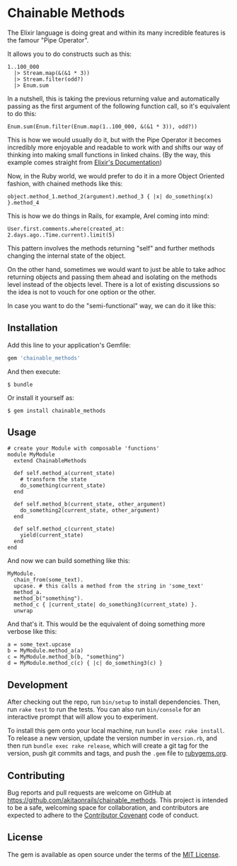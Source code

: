 # Chainable Methods

The Elixir language is doing great and within its many incredible features is the famour "Pipe Operator".

It allows you to do constructs such as this:

```
1..100_000
  |> Stream.map(&(&1 * 3))
  |> Stream.filter(odd?)
  |> Enum.sum
```

In a nutshell, this is taking the previous returning value and automatically passing as the first argument of the following function call, so it's equivalent to do this:

```
Enum.sum(Enum.filter(Enum.map(1..100_000, &(&1 * 3)), odd?))
```

This is how we would usually do it, but with the Pipe Operator it becomes incredibly more enjoyable and readable to work with and shifts our way of thinking into making small functions in linked chains. (By the way, this example comes straight from [Elixir's Documentation](http://elixir-lang.org/getting-started/enumerables-and-streams.html))

Now, in the Ruby world, we would prefer to do it in a more Object Oriented fashion, with chained methods like this:

```
object.method_1.method_2(argument).method_3 { |x| do_something(x) }.method_4
```

This is how we do things in Rails, for example, Arel coming into mind:

```
User.first.comments.where(created_at: 2.days.ago..Time.current).limit(5)
```

This pattern involves the methods returning "self" and further methods changing the internal state of the object.

On the other hand, sometimes we would want to just be able to take adhoc returning objects and passing them ahead and isolating on the methods level instead of the objects level. There is a lot of existing discussions so the idea is not to vouch for one option or the other.

In case you want to do the "semi-functional" way, we can do it like this:

## Installation

Add this line to your application's Gemfile:

```ruby
gem 'chainable_methods'
```

And then execute:

    $ bundle

Or install it yourself as:

    $ gem install chainable_methods

## Usage

```
# create your Module with composable 'functions'
module MyModule
  extend ChainableMethods

  def self.method_a(current_state)
    # transform the state
    do_something(current_state)
  end

  def self.method_b(current_state, other_argument)
    do_something2(current_state, other_argument)
  end

  def self.method_c(current_state)
    yield(current_state)
  end
end
```

And now we can build something like this:

```
MyModule.
  chain_from(some_text).
  upcase. # this calls a method from the string in 'some_text'
  method_a.
  method_b("something").
  method_c { |current_state| do_something3(current_state) }.
  unwrap
```

And that's it. This would be the equivalent of doing something more verbose like this:

```
a = some_text.upcase
b = MyModule.method_a(a)
c = MyModule.method_b(b, "something")
d = MyModule.method_c(c) { |c| do_something3(c) }
```

## Development

After checking out the repo, run `bin/setup` to install dependencies. Then, run `rake test` to run the tests. You can also run `bin/console` for an interactive prompt that will allow you to experiment.

To install this gem onto your local machine, run `bundle exec rake install`. To release a new version, update the version number in `version.rb`, and then run `bundle exec rake release`, which will create a git tag for the version, push git commits and tags, and push the `.gem` file to [rubygems.org](https://rubygems.org).

## Contributing

Bug reports and pull requests are welcome on GitHub at https://github.com/akitaonrails/chainable_methods. This project is intended to be a safe, welcoming space for collaboration, and contributors are expected to adhere to the [Contributor Covenant](http://contributor-covenant.org) code of conduct.


## License

The gem is available as open source under the terms of the [MIT License](http://opensource.org/licenses/MIT).

